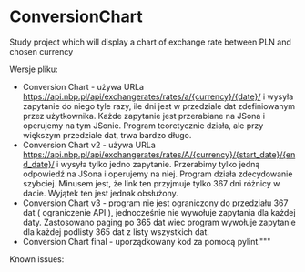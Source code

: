 # ConversionChart
Study project which will display a chart of exchange rate between PLN and chosen currency

Wersje pliku:
- Conversion Chart - używa URLa https://api.nbp.pl/api/exchangerates/rates/a/{currency}/{date}/ i wysyła zapytanie do niego tyle razy, ile dni jest w przedziale dat zdefiniowanym przez użytkownika. Każde zapytanie jest przerabiane na JSona i operujemy na tym JSonie. Program teoretycznie działa, ale przy większym przedziale dat, trwa bardzo długo.
- Conversion Chart v2 - używa URLa https://api.nbp.pl/api/exchangerates/rates/A/{currency}/{start_date}/{end_date}/ i wysyła tylko jedno zapytanie. Przerabimy tylko jedną odpowiedź na JSona i operujemy na niej. Program działa zdecydowanie szybciej. Minusem jest, że link ten przyjmuje tylko 367 dni różnicy w dacie. Wyjątek ten jest jednak obsłużony.
- Conversion Chart v3 - program nie jest ograniczony do przedziału 367 dat ( ograniczenie API ), jednocześnie nie wywołuje zapytania dla każdej daty. Zastosowano paging po 365 dat wiec program wywołuje zapytanie
dla każdej podlisty 365 dat z listy wszystkich dat.
- Conversion Chart final - uporządkowany kod za pomocą pylint."""

Known issues:

